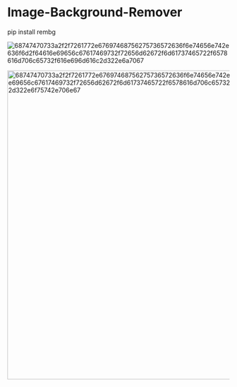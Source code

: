 # Image-Background-Remover
pip install rembg

![68747470733a2f2f7261772e67697468756275736572636f6e74656e742e636f6d2f64616e69656c67617469732f72656d62672f6d61737465722f6578616d706c65732f616e696d616c2d322e6a7067](https://github.com/user-attachments/assets/d8253ed7-48d2-4868-abee-1e57506175bf)

<img width="610" height="700" alt="68747470733a2f2f7261772e67697468756275736572636f6e74656e742e636f6d2f64616e69656c67617469732f72656d62672f6d61737465722f6578616d706c65732f616e696d616c2d322e6f75742e706e67" src="https://github.com/user-attachments/assets/e0d7d940-a200-4f96-86cb-e16d3e4bdfac" />
